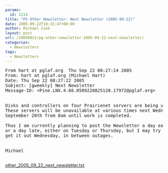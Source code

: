 ```yaml
---
params:
  id: 2214
title: "PG Other Newsletter: Next Newsletter (2005-09-22)"
date: 2005-09-22T18:15:47+00:00
author: Michael Cook
layout: post
url: /20050922/pg-other-newsletter-2005-09-22-next-newsletter/
categories:
  - Newsletters
tags:
  - Newsletters
---
```

<pre>From hart at pglaf.org  Thu Sep 22 08:27:14 2005
From: hart at pglaf.org (Michael Hart)
Date: Thu Sep 22 08:27:22 2005
Subject: [gweekly] Next Newsletter
Message-ID: &lt;Pine.LNX.4.60.0509220825120.17972@pglaf.org&gt;


Disks and controllers on four Prairienet servers are being upgraded.
These servers will be unavailable at various times next Wednesday,
September 28th from 8am until work is completed.

Thus I am currently planning to post the Newsletter a day early
or a day late, either on Tuesday or Thursday, but I may try to
get it out Wednesday, in between outages.


Michael

</pre>

<a href="/nl_archives/2005/other_2005_09_22_next_newsletter.txt" target="_blank" rel="nofollow">other_2005_09_22_next_newsletter.txt</a>
